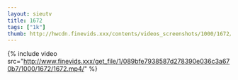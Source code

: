 ```yaml
--- 
layout: sieutv
title: 1672
tags: ["1k"]
thumb: http://hwcdn.finevids.xxx/contents/videos_screenshots/1000/1672/preview.mp4.jpg
---
```

{% include video src="http://www.finevids.xxx/get_file/1/089bfe7938587d278390e036c3a670b7/1000/1672/1672.mp4/" %} 
